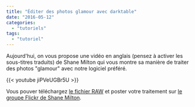 ```yaml
---
title: "Éditer des photos glamour avec darktable"
date: "2016-05-12"
categories: 
  - "tutoriels"
tags: 
  - "tutoriel"
---
```


Aujourd'hui, on vous propose une vidéo en anglais (pensez à activer les sous-titres traduits) de Shane Milton qui vous montre sa manière de traiter des photos "glamour" avec notre logiciel préféré.

{{< youtube jiPVeUGBr5U >}}

Vous pouver téléchargez [le fichier RAW](https://drive.google.com/folderview?id=0B3atVeZrKMBRMVUtdXROdW9Tenc&usp=sharing) et poster votre traitement sur [le groupe Flickr de Shane Milton](https://www.flickr.com/groups/2920229@N20/).
